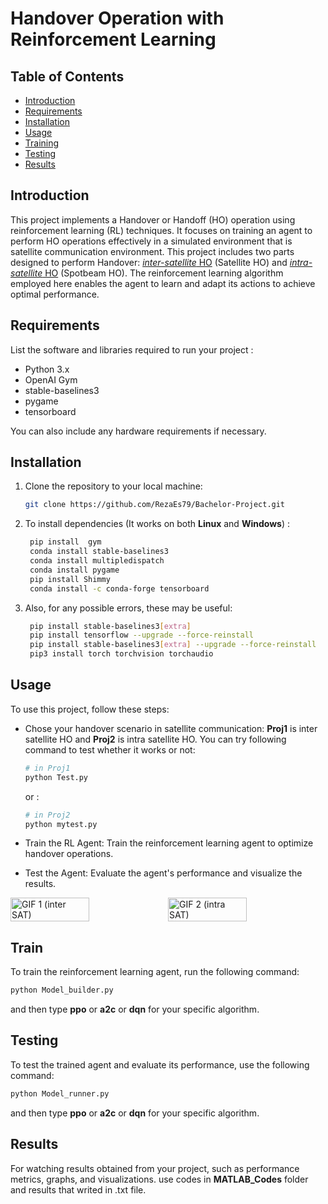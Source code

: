 # Handover Operation with Reinforcement Learning
## Table of Contents
- [Introduction](#introduction)
- [Requirements](#requirements)
- [Installation](#installation)
- [Usage](#usage)
- [Training](#training)
- [Testing](#testing)
- [Results](#results)

## Introduction
This project implements a Handover or Handoff (HO) operation using reinforcement learning (RL) techniques. It focuses on training an agent to perform HO operations effectively in a simulated environment that is satellite communication environment. This project includes two parts designed to perform Handover: <u>*inter-satellite* HO</u> (Satellite HO) and <u>*intra-satellite* HO</u> (Spotbeam HO). The reinforcement learning algorithm employed here enables the agent to learn and adapt its actions to achieve optimal performance.

## Requirements
List the software and libraries required to run your project :
- Python 3.x
- OpenAI Gym
- stable-baselines3
- pygame
- tensorboard

You can also include any hardware requirements if necessary.

## Installation
1. Clone the repository to your local machine:

   ```bash
   git clone https://github.com/RezaEs79/Bachelor-Project.git

2. To install dependencies (It works on both **Linux** and **Windows**) :
   ```bash
    pip install  gym
    conda install stable-baselines3
    conda install multipledispatch
    conda install pygame
    pip install Shimmy
    conda install -c conda-forge tensorboard

3. Also, for any possible errors, these may be useful:
   ```bash
    pip install stable-baselines3[extra]
    pip install tensorflow --upgrade --force-reinstall
    pip install stable-baselines3[extra] --upgrade --force-reinstall
    pip3 install torch torchvision torchaudio
## Usage
To use this project, follow these steps:

- Chose your handover scenario in satellite communication: **Proj1** is inter satellite HO and **Proj2** is intra satellite HO. You can try following command to test whether it works or not:
    ```bash
    # in Proj1
    python Test.py
    ```
    or :
    ```bash
    # in Proj2
    python mytest.py
    ```
- Train the RL Agent: Train the reinforcement learning agent to optimize handover operations.

- Test the Agent: Evaluate the agent's performance and visualize the results.

<div style="display: flex;">
  <img src="resources/satellite_Model.gif" alt="GIF 1 (inter SAT)" style="width: 50%;">
  
  <img src="resources/spotbeam_Model.gif" alt="GIF 2 (intra SAT)" style="width: 50%;">
  
</div>


## Train
To train the reinforcement learning agent, run the following command:
   ```bash
   python Model_builder.py
   ```
and then type **ppo** or **a2c** or **dqn** for your specific algorithm.
## Testing
To test the trained agent and evaluate its performance, use the following command:
   ```bash
   python Model_runner.py
   ```
and then type **ppo** or **a2c** or **dqn** for your specific algorithm.
## Results
For watching results obtained from your project, such as performance metrics, graphs, and visualizations. use codes in **MATLAB_Codes** folder and results that writed in .txt file.